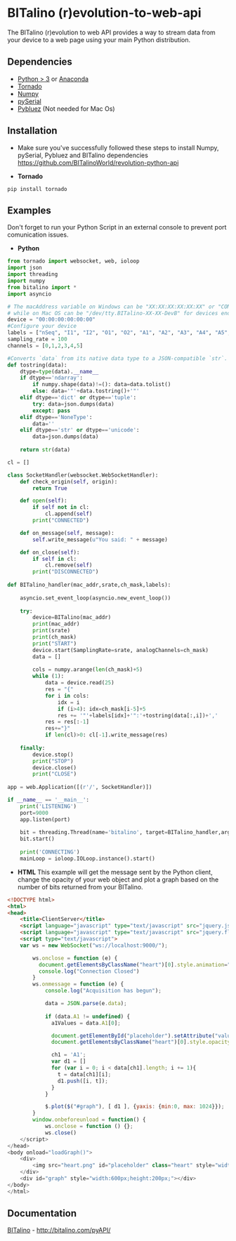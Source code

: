 # BITalino (r)evolution-to-web-api
The BITalino (r)evolution to web API provides a way to stream data from your device to a web page using your main Python distribution.

## Dependencies
* [Python > 3](https://www.python.org/downloads/) or [Anaconda](https://www.anaconda.com/distribution/)
* [Tornado](https://www.tornadoweb.org/en/stable/)
* [Numpy](https://pypi.org/project/numpy/)
* [pySerial](https://pypi.org/project/pyserial/)
* [Pybluez](https://pypi.org/project/PyBluez/) (Not needed for Mac Os)

## Installation
* Make sure you've successfully followed these steps to install Numpy, pySerial, Pybluez and BITalino dependencies https://github.com/BITalinoWorld/revolution-python-api

* **Tornado**
```
pip install tornado
```

## Examples
Don't forget to run your Python Script in an external console to prevent port comunication issues.
* **Python**
```python
from tornado import websocket, web, ioloop
import json
import threading
import numpy
from bitalino import *
import asyncio

# The macAddress variable on Windows can be "XX:XX:XX:XX:XX:XX" or "COMX"
# while on Mac OS can be "/dev/tty.BITalino-XX-XX-DevB" for devices ending with the last 4 digits of the MAC address or "/dev/tty.BITalino-DevB" for the remaining
device = "00:00:00:00:00:00"
#Configure your device
labels = ["nSeq", "I1", "I2", "O1", "O2", "A1", "A2", "A3", "A4", "A5", "A6"]
sampling_rate = 100
channels = [0,1,2,3,4,5]

#Converts `data` from its native data type to a JSON-compatible `str`.
def tostring(data):
    dtype=type(data).__name__
    if dtype=='ndarray':
        if numpy.shape(data)!=(): data=data.tolist()
        else: data='"'+data.tostring()+'"'
    elif dtype=='dict' or dtype=='tuple':
        try: data=json.dumps(data)
        except: pass
    elif dtype=='NoneType':
        data=''
    elif dtype=='str' or dtype=='unicode':
        data=json.dumps(data)
    
    return str(data)

cl = []

class SocketHandler(websocket.WebSocketHandler):
    def check_origin(self, origin):
        return True

    def open(self):
        if self not in cl:
            cl.append(self)
        print("CONNECTED")

    def on_message(self, message):
        self.write_message(u"You said: " + message)

    def on_close(self):
        if self in cl:
            cl.remove(self)
        print("DISCONNECTED")
        
def BITalino_handler(mac_addr,srate,ch_mask,labels):
    
    asyncio.set_event_loop(asyncio.new_event_loop())
    
    try:
        device=BITalino(mac_addr)
        print(mac_addr)
        print(srate)
        print(ch_mask)
        print("START")
        device.start(SamplingRate=srate, analogChannels=ch_mask)
        data = []
        
        cols = numpy.arange(len(ch_mask)+5)
        while (1):
            data = device.read(25)
            res = "{"
            for i in cols:
                idx = i
                if (i>4): idx=ch_mask[i-5]+5
                res += '"'+labels[idx]+'":'+tostring(data[:,i])+','
            res = res[:-1]
            res+="}"
            if len(cl)>0: cl[-1].write_message(res)
        
    finally:
        device.stop()
        print("STOP")
        device.close()
        print("CLOSE")
        
app = web.Application([(r'/', SocketHandler)])        

if __name__ == '__main__':                   
    print('LISTENING')
    port=9000
    app.listen(port)
    
    bit = threading.Thread(name='bitalino', target=BITalino_handler,args=(device,sampling_rate,channels,labels))
    bit.start()
    
    print('CONNECTING')
    mainLoop = ioloop.IOLoop.instance().start()
```

* **HTML**
This example will get the message sent by the Python client, change the opacity of your web object and plot a graph based on the number of bits returned from your BITalino.
```html
<!DOCTYPE html>
<html>
<head>
	<title>ClientServer</title>
	<script language="javascript" type="text/javascript" src="jquery.js"></script>
  	<script language="javascript" type="text/javascript" src="jquery.flot.js"></script>
	<script type="text/javascript">
	var ws = new WebSocket("ws://localhost:9000/"); 

        ws.onclose = function (e) {
          document.getElementsByClassName("heart")[0].style.animation=""
          console.log("Connection Closed")
        }
        ws.onmessage = function (e) {
            console.log("Acquisition has begun");

            data = JSON.parse(e.data);
            
            if (data.A1 != undefined) {
              a1Values = data.A1[0];

              document.getElementById("placeholder").setAttribute("value", a1Values);
              document.getElementsByClassName("heart")[0].style.opacity = (a1Values/1024) + "";

              ch1 = 'A1';
              var d1 = []
              for (var i = 0; i < data[ch1].length; i += 1){
                t = data[ch1][i];
                d1.push([i, t]);
              } 
            }

        	$.plot($("#graph"), [ d1 ], {yaxis: {min:0, max: 1024}});
        }
        window.onbeforeunload = function() {
            ws.onclose = function () {};
            ws.close()
	</script>
</head>
<body onload="loadGraph()">
    <div>
        <img src="heart.png" id="placeholder" class="heart" style="width: 20em; margin-left: 9em;"> 
    </div>
    <div id="graph" style="width:600px;height:200px;"></div>
</body>
</html>
```
## Documentation
[BITalino](http://bitalino.com/pyAPI/) - http://bitalino.com/pyAPI/
